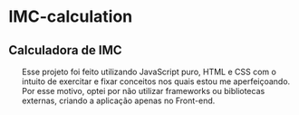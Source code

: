 # IMC-calculation
<h2> Calculadora de IMC </h2>
<ul>Esse projeto foi feito utilizando JavaScript puro, HTML e CSS com o intuito de exercitar e fixar conceitos nos quais estou me aperfeiçoando.
Por esse motivo, optei por não utilizar frameworks ou bibliotecas externas, criando a aplicação apenas no Front-end.</ul>
